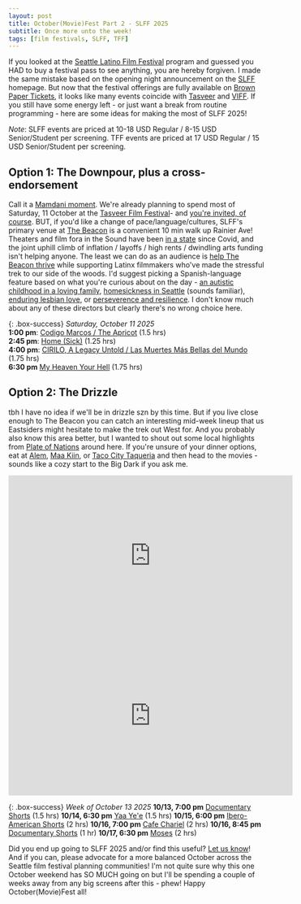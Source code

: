 ```yaml
---
layout: post
title: October(Movie)Fest Part 2 - SLFF 2025
subtitle: Once more unto the week!
tags: [film festivals, SLFF, TFF]
---
```


If you looked at the [Seattle Latino Film Festival](https://slff.org/) program and guessed you HAD to buy a festival pass to see anything, you are hereby forgiven. I made the same mistake based on the opening night announcement on the [SLFF](https://slff.org/) homepage. But now that the festival offerings are fully available on [Brown Paper Tickets](https://www.brownpapertickets.com/profile/4708316), it looks like many events coincide with [Tasveer](https://tasveer.org/) and [VIFF](https://viff.org). If you still have some energy left - or just want a break from routine programming - here are some ideas for making the most of SLFF 2025!

*Note*: SLFF events are priced at 10-18 USD Regular / 8-15 USD Senior/Student per screening. TFF events are priced at 17 USD Regular / 15 USD Senior/Student per screening.

## Option 1: The Downpour, plus a cross-endorsement

Call it a [Mamdani moment](https://www.youtube.com/watch?v=GYH_zerPE3M). We're already planning to spend most of Saturday, 11 October at the [Tasveer Film Festival](https://tasveer.org)- and [you're invited, of course](https://www.eventbrite.com/e/field-trip-tasveer-film-festival-2025-tickets-1712283218199?aff=oddtdtcreator). BUT, if you'd like a change of pace/language/cultures, SLFF's primary venue at [The Beacon](https://thebeacon.film/) is a convenient 10 min walk up Rainier Ave! Theaters and film fora in the Sound have been [in a state](https://www.realchangenews.org/news/2025/03/07/recent-seattle-cinema-closures-force-owners-go-back-drawing-board) since Covid, and the joint uphill climb of inflation / layoffs / high rents / dwindling arts funding isn't helping anyone. The least we can do as an audience is [help The Beacon thrive](https://web.archive.org/web/20250324200031/https://www.seattletimes.com/entertainment/movies/seattle-movie-theaters-arent-dying-theyre-changing/) while supporting Latinx filmmakers who've made the stressful trek to our side of the woods. I'd suggest picking a Spanish-language feature based on what you're curious about on the day - [an autistic childhood in a loving family](https://www.brownpapertickets.com/event/6714462), [homesickness in Seattle](https://www.brownpapertickets.com/event/6714735) (sounds familiar), [enduring lesbian love](https://www.brownpapertickets.com/event/6714746), or [perseverence and resilience](https://www.brownpapertickets.com/event/6714744). I don't know much about any of these directors but clearly there's no wrong choice here.

{: .box-success} 
*Saturday, October 11 2025*              
**1:00 pm**: [Codigo Marcos / The Apricot](https://www.brownpapertickets.com/event/6714462) (1.5 hrs)            
**2:45 pm**: [Home (Sick)](https://www.brownpapertickets.com/event/6714735) (1.25 hrs)     
**4:00 pm**: [CIRILO, A Legacy Untold / Las Muertes Más Bellas del Mundo](https://www.brownpapertickets.com/event/6714744) (1.75 hrs)     
**6:30 pm** [My Heaven Your Hell](https://www.brownpapertickets.com/event/6714746) (1.75 hrs)     


## Option 2: The Drizzle
tbh I have no idea if we'll be in drizzle szn by this time. But if you live close enough to The Beacon you can catch an interesting mid-week lineup that us Eastsiders might hesitate to make the trek out West for. And you probably also know this area better, but I wanted to shout out some local highlights from [Plate of Nations](https://www.plateofnations.com/restaurants/) around here. If you're unsure of your dinner options, eat at [Alem](https://alemrestaurant.com/), [Maa Kiin](https://share.google/dtL1BAB2WZteN5Hwt), or [Taco City Taqueria](https://www.tacocitysea.com/) and then head to the movies - sounds like a cozy start to the Big Dark if you ask me. 

<iframe width="560" height="315" src="https://www.youtube.com/embed/kUyyLPF7Qik?si=8_72OFIiOtWTxBi-" title="YouTube video player" frameborder="0" allow="accelerometer; autoplay; clipboard-write; encrypted-media; gyroscope; picture-in-picture; web-share" referrerpolicy="strict-origin-when-cross-origin" allowfullscreen></iframe>

<iframe width="560" height="315" src="https://www.youtube.com/embed/cr2zH0llOsg?si=tYmepM_EguwDGcGm" title="YouTube video player" frameborder="0" allow="accelerometer; autoplay; clipboard-write; encrypted-media; gyroscope; picture-in-picture; web-share" referrerpolicy="strict-origin-when-cross-origin" allowfullscreen></iframe>

{: .box-success} 
*Week of October 13 2025*
**10/13, 7:00 pm** [Documentary Shorts](https://www.brownpapertickets.com/event/6716778) (1.5 hrs)
**10/14, 6:30 pm** [Yaa Ye'e](https://www.brownpapertickets.com/event/6717755) (1.5 hrs)
**10/15, 6:00 pm** [Ibero-American Shorts](https://www.brownpapertickets.com/event/6718093) (2 hrs)
**10/16, 7:00 pm** [Cafe Chariel](https://www.brownpapertickets.com/event/6715742) (2 hrs)
**10/16, 8:45 pm** [Documentary Shorts](https://www.brownpapertickets.com/event/6718102) (1 hr)
**10/17, 6:30 pm** [Moses](https://www.brownpapertickets.com/event/6718112) (2 hrs)

Did you end up going to SLFF 2025 and/or find this useful? [Let us know](mailto:socsafceastside@gmail.com)! And if you can, please advocate for a more balanced October across the Seattle film festival planning communities! I'm not quite sure why this one October weekend has SO MUCH going on but I'll be spending a couple of weeks away from any big screens after this - phew! Happy October(Movie)Fest all!
